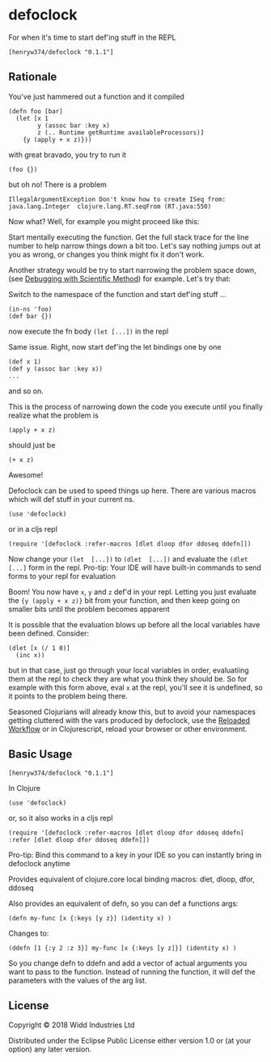 # defoclock

For when it's time to start def'ing stuff in the REPL

```
[henryw374/defoclock "0.1.1"]
```

## Rationale

You've just hammered out a function and it compiled

```
(defn foo [bar]
  (let [x 1
        y (assoc bar :key x)
        z (.. Runtime getRuntime availableProcessors)]
    {y (apply + x z)}))
```

with great bravado, you try to run it

```
(foo {})
```

but oh no! There is a problem

```
IllegalArgumentException Don't know how to create ISeq from: java.lang.Integer  clojure.lang.RT.seqFrom (RT.java:550)
```

Now what? Well, for example you might proceed like this:
 
Start mentally executing the function. Get the full stack trace for the line number to help
 narrow things down a bit too. Let's say nothing jumps out at you as wrong, 
 or changes you think might fix it don't work.
 
Another strategy would be try to start narrowing the problem space down, (see [Debugging with Scientific Method](https://www.youtube.com/watch?v=FihU5JxmnBg))
 for example. Let's try that:
 
Switch to the namespace of the function and start def'ing stuff ...

```
(in-ns 'foo)
(def bar {})

```

now execute the fn body `(let [...])` in the repl
 
Same issue. Right, now start def'ing the let bindings one by one
 
```
(def x 1)
(def y (assoc bar :key x))
...
``` 

and so on.

This is the process of narrowing down the code you execute until you 
finally realize what the problem is 

```
(apply + x z)
```

should just be 
```
(+ x z)
```

Awesome! 

Defoclock can be used to speed things up here. There are various macros which will def stuff in your
current ns. 

```
(use 'defoclock)

```

or in a cljs repl

```
(require '[defoclock :refer-macros [dlet dloop dfor ddoseq ddefn]])
```

Now change your `(let  [...])` to `(dlet  [...])` and evaluate the `(dlet [...]` form in the repl. Pro-tip: Your 
IDE will have built-in commands to send forms to your repl for evaluation

Boom! You now have `x`, `y` and `z` def'd in your repl. Letting you just evaluate the 
`{y (apply + x z)}` bit from your function, and then keep going on smaller bits until the problem becomes apparent 

It is possible that the evaluation blows up before all the local variables have been defined. Consider:

```
(dlet [x (/ 1 0)]
  (inc x))
```

but in that case, just go through your local variables in order, evaluatiing them at the repl to check
they are what you think they should be. So for example with this form above, eval `x` at the repl, you'll
see it is undefined, so it points to the problem being there.

Seasoned Clojurians will already know this, but to avoid your namespaces getting cluttered with the vars
produced by defoclock, use the [Reloaded Workflow](http://thinkrelevance.com/blog/2013/06/04/clojure-workflow-reloaded)
or in Clojurescript, reload your browser or other environment.

## Basic Usage

```
[henryw374/defoclock "0.1.1"]
```

In Clojure

```
(use 'defoclock)
```

or, so it also works in a cljs repl

```
(require '[defoclock :refer-macros [dlet dloop dfor ddoseq ddefn] :refer [dlet dloop dfor ddoseq ddefn]])
```

Pro-tip: Bind this command to a key in your IDE so you can instantly bring in defoclock anytime

Provides equivalent of clojure.core local binding macros: dlet, dloop, dfor, ddoseq

Also provides an equivalent of defn, so you can def a functions args:

```
(defn my-func [x {:keys [y z}] (identity x) )

```

Changes to:

```
(ddefn [1 {:y 2 :z 3}] my-func [x {:keys [y z]}] (identity x) )

```

So you change defn to ddefn and add a vector of actual arguments you want to pass to the function.
Instead of running the function, it will def the parameters with the values of the arg list.


## License

Copyright © 2018 Widd Industries Ltd

Distributed under the Eclipse Public License either version 1.0 or (at
your option) any later version.
